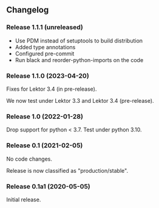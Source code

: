 ## Changelog

### Release 1.1.1 (unreleased)

- Use PDM instead of setuptools to build distribution
- Added type annotations
- Configured pre-commit
- Run black and reorder-python-imports on the code

### Release 1.1.0 (2023-04-20)

Fixes for Lektor 3.4 (in pre-release).

We now test under Lektor 3.3 and Lektor 3.4 (pre-release).

### Release 1.0 (2022-01-28)

Drop support for python < 3.7. Test under python 3.10.

### Release 0.1 (2021-02-05)

No code changes.

Release is now classified as "production/stable".

### Release 0.1a1 (2020-05-05)

Initial release.
